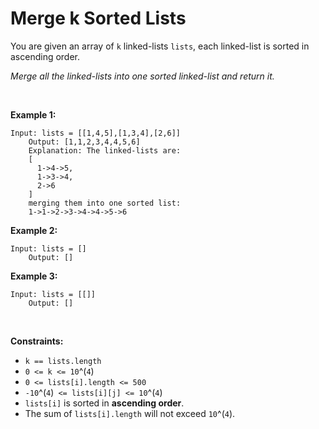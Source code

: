 # Merge k Sorted Lists


You are given an array of `k` linked-lists `lists`, each linked-list is
sorted in ascending order.

*Merge all the linked-lists into one sorted linked-list and return it.*

 

**Example 1:**

    Input: lists = [[1,4,5],[1,3,4],[2,6]]
        Output: [1,1,2,3,4,4,5,6]
        Explanation: The linked-lists are:
        [
          1->4->5,
          1->3->4,
          2->6
        ]
        merging them into one sorted list:
        1->1->2->3->4->4->5->6
        

**Example 2:**

    Input: lists = []
        Output: []
        

**Example 3:**

    Input: lists = [[]]
        Output: []
        

 

**Constraints:**

- `k == lists.length`
- `0 <= k <= 10`^(`4`)
- `0 <= lists[i].length <= 500`
- `-10`^(`4`)` <= lists[i][j] <= 10`^(`4`)
- `lists[i]` is sorted in **ascending order**.
- The sum of `lists[i].length` will not exceed `10`^(`4`).
